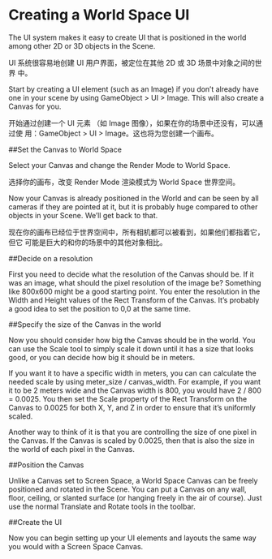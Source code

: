 # Creating a World Space UI

The UI system makes it easy to create UI that is positioned in the world among other 2D or 3D objects in the Scene.

UI 系统很容易地创建 UI 用户界面，被定位在其他 2D 或 3D 场景中对象之间的世界 中。 

Start by creating a UI element (such as an Image) if you don’t already have one in your scene by using GameObject > UI > Image. This will also create a Canvas for you.

开始通过创建一个 UI 元素 （如 Image 图像），如果在你的场景中还没有，可以通过使 用：GameObject > UI > Image。这也将为您创建一个画布。 

##Set the Canvas to World Space

Select your Canvas and change the Render Mode to World Space.

选择你的画布，改变 Render Mode 渲染模式为 World Space 世界空间。 

Now your Canvas is already positioned in the World and can be seen by all cameras if they are pointed at it, but it is probably huge compared to other objects in your Scene. We’ll get back to that.

现在你的画布已经位于世界空间中，所有相机都可以被看到，如果他们都指着它，但它 可能是巨大的和你的场景中的其他对象相比。 

##Decide on a resolution

First you need to decide what the resolution of the Canvas should be. If it was an image, what should the pixel resolution of the image be? Something like 800x600 might be a good starting point. You enter the resolution in the Width and Height values of the Rect Transform of the Canvas. It’s probably a good idea to set the position to 0,0 at the same time.

##Specify the size of the Canvas in the world

Now you should consider how big the Canvas should be in the world. You can use the Scale tool to simply scale it down until it has a size that looks good, or you can decide how big it should be in meters.

If you want it to have a specific width in meters, you can can calculate the needed scale by using meter_size / canvas_width. For example, if you want it to be 2 meters wide and the Canvas width is 800, you would have 2 / 800 = 0.0025. You then set the Scale property of the Rect Transform on the Canvas to 0.0025 for both X, Y, and Z in order to ensure that it’s uniformly scaled.

Another way to think of it is that you are controlling the size of one pixel in the Canvas. If the Canvas is scaled by 0.0025, then that is also the size in the world of each pixel in the Canvas.

##Position the Canvas

Unlike a Canvas set to Screen Space, a World Space Canvas can be freely positioned and rotated in the Scene. You can put a Canvas on any wall, floor, ceiling, or slanted surface (or hanging freely in the air of course). Just use the normal Translate and Rotate tools in the toolbar.

##Create the UI

Now you can begin setting up your UI elements and layouts the same way you would with a Screen Space Canvas.
